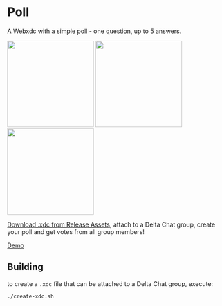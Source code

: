 # Poll

A Webxdc with a simple poll -
one question,
up to 5 answers.

<img width=200 src=https://user-images.githubusercontent.com/9800740/170297694-dfa34dec-3bef-4b05-89af-cc416022e5b5.png> <img width=200 src=https://user-images.githubusercontent.com/9800740/170297702-68644a2e-fe19-427b-93c4-3083bdefa95f.png> <img width=200 src=https://user-images.githubusercontent.com/9800740/170297700-e679efa7-1696-4a94-b18a-48729c97953b.png>

[Download .xdc from Release Assets](https://github.com/webxdc/poll/releases/latest/download/webxdc-poll.xdc), attach to a Delta Chat group, create your poll and get votes from all group members!

[Demo](https://webxdc.github.io/poll/)


## Building

to create a `.xdc` file that can be attached to a Delta Chat group, execute:

```sh
./create-xdc.sh
```
